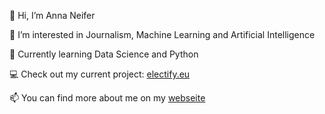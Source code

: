 👋 Hi, I’m Anna Neifer

👀 I’m interested in Journalism, Machine Learning and Artificial Intelligence

🌱 Currently learning Data Science and Python

💻 Check out my current project: [electify.eu](https://electify.eu)

📫 You can find more about me on my [webseite](Aneifer.de)
